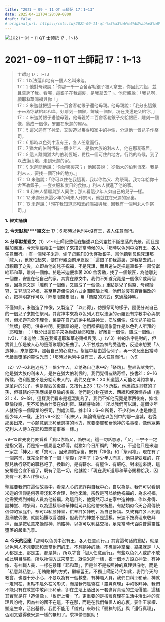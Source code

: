 ```yaml
---
title: "2021 – 09 – 11 QT 士師記 17：1~13"
date: 2025-04-12T04:28:09+0800
draft: false
# original_url: https://cmtc.tw/2021-09-11-qt-%e5%a3%ab%e5%b8%ab%e8%a8%98-17%ef%bc%9a113
---
```


![2021 – 09 – 11 QT 士師記 17：1~13](/images/qt.jpg   "2021 – 09 – 11 QT 士師記 17：1~13")

# 2021 – 09 – 11 QT 士師記 17：1~13

> 士師記 17：1~13  
> 17：1 以法蓮山地有一個人名叫米迦。  
> 17：2 他對母親說：「你那一千一百舍客勒銀子被人拿去，你因此咒詛，並且告訴了我。看哪，這銀子在我這裏，是我拿去了」。他母親說：「我兒啊，願耶和華賜福與你！」  
> 17：3 米迦就把這一千一百舍客勒銀子還他母親。他母親說：「我分出這銀子來為你獻給耶和華，好雕刻一個像，鑄成一個像。現在我還是交給你。」  
> 17：4 米迦將銀子還他母親，他母親將二百舍客勒銀子交給銀匠，雕刻一個像，鑄成一個像，安置在米迦的屋內。  
> 17：5 這米迦有了神堂，又製造以弗得和家中的神像，分派他一個兒子作祭司。  
> 17：6 那時以色列中沒有王，各人任意而行。  
> 17：7 猶大的伯利恆有一個少年人，是猶大族的利未人，他在那裏寄居。  
> 17：8 這人離開猶大的伯利恆城，要找一個可住的地方。行路的時候，到了以法蓮山地，走到米迦的家。  
> 17：9 米迦問他說：「你從哪裏來？」他回答說：「從猶大的伯利恆來。我是利未人，要找一個可住的地方。」  
> 17：10 米迦說：「你可以住在我這裏，我以你為父、為祭司。我每年給你十舍客勒銀子，一套衣服和度日的食物。」利未人就進了他的家。  
> 17：11 利未人情願與那人同住；那人看這少年人如自己的兒子一樣。  
> 17：12 米迦分派這少年的利未人作祭司，他就住在米迦的家裏。  
> 17：13 米迦說：「現在我知道耶和華必賜福與我，因我有一個利未人作祭司。」

**1.** **經文誦讀**

**2. 今天默想****經文**士 17：6 那時以色列中沒有王，各人任意而行。

**3. 分享默想經文**（1）v1~6士師記整個在描述以色列靈性不斷墮落的光景，而且是越加嚴重。今天聖經藉由一個例子來描述當時候的人「那時以色列中沒有王，各人任意而行。」有一個兒子米迦，偷了母親1100舍客勒銀子，當他聽到母親咒詛那「賊人」，他就怕起來，便在母親面前承認說：「這銀子在我這裏，是我拿去的。」母親聽了之後，立即為他的兒子祝福，不是咒詛，而且還決定把這筆銀子一部份獻給耶和華，雕刻一個像。於是米迦便拿著 200 舍客勒，找了一個銀匠，為他雕刻一個像，安置在他自己的家。其實在原文中，我們不知道究竟是一個像抑或兩個像，因為原文是「雕刻了一個像，又鑄成了一個像。」重點是兒子偷竊、母親縱容，又咒詛又祝福，甚至用造偶像的方式企圖矇騙上帝。他們並沒有真實悔改的心，把神明當作可以「睜隻眼閉隻眼」，用「賄賂的方式」來通融神明。

不僅如此，米迦造了神像，又製造了「以弗得」，仿照祭司的樣子，隨便分派自己的一個兒子來擔任祭司。其實神本來為以色列人在以法蓮的示羅設有宗教中心與祭司，但米迦完全不理會，偏要在自己的家中私設神堂，安放偶像，任命兒子擔任「無牌」祭司，供奉神明。更離譜的是，他們都把這偶像當作是以色列人所拜的「耶和華」 ：「我分出這銀子來為你獻給耶和華，好雕刻一個像，鑄成一個像。」（v3）、「米迦說：現在我知道耶和華必賜福與我…」（v13）神的名字是對的，但實質上卻是被人心的墮落敗壞給扭曲了。人不甘成為神的受造物，反過來想要「人造神」，來掌控神，照著自己的心意行。聖經中藉由這個例子，再一次反應出當時代嚴重墮落的靈性光景：「那時以色列中沒有王，各人任意而行。」（v6）

（2）v7~8米迦遇見了一個少年人，立他為自己家中的「祭司」。聖經告訴我們，他是猶大族的利未人，是住在猶大伯利恆的。我們覺得有點奇怪，按書21：9~16 所載，伯利恆並不是分給利未人的，我們又在18：30 知道這人可能名叫約拿單，是革舜的兒子，也是摩西的後裔，又按代上23：12~15 所載，他應該是哥轄的子孫，但哥轄的子孫應該是亞倫的後裔，他們是分封在猶大、西緬和便雅憫各族（書21：4、9~19），這樣我們看來是極混亂的了，我們不知他究竟是摩西後裔，抑或亞倫後裔，更不知他為什麼在伯利恆。蘇穎睿牧師：「所以我們可以說，這個少年人就好像一個專業的祭司，到處流蕩。據申18：6~8 所載，不少利未人也是像這個少年人一樣，正如 v6~8說：「利未人，無論寄居在以色列中的那一座城，若從那裏出來，一心願意到耶和華選擇的地方，就要奉耶和華他神的名事奉，像他眾弟兄利未人侍立在耶和華面前事奉一樣。」

v9~13首先我們要看看「我以你為父，為祭司」這一句話意思，「父」一字不一定是指父親，而是指一個屬靈之師傅，就猶如今日所稱的「神父」，不過他只是米迦一家之「神父」和「祭司」，因米迦的家裏，既有「神像」和「祭司袍」，現在有了一個祭司，就完全符合了一個「聖殿」所需了！對少年人而言，他只是受雇的，在那兒執行祭司的職務吧了。換取的，是有薪水、有屋住、有飯吃。對米迦來說，這安排是合宜不過了，既有了這一切，他就說：「現在我知道耶和華必賜福給我，因我有一利未人作祭司。」

聖經要我們在這個故事中，看見人心的詭詐與自我中心，自以為是。我們可以看到米迦的信仰是何等膚淺和不合理，對他來說，宗教是可以給他祝福的，為求祝福，他需要找到神職人員為他祈福。為這目的，他竟然可以在家中造神像、作以弗得、設神堂、聘祭司，以為這樣耶和華神就可以給他帶來祝福。有點類似今天台灣傳統信仰的家庭中，都可以私設神堂，供奉許多神明，為自己祈福。又或有許多人到處蓋廟放偶像，就開始賺取香油錢，但我們的神並不是這樣。米迦不按真理來敬拜神，而是按私意來操縱神、賄賂神，以為可以利益交換，足見當時代百姓普遍靈性墮落的嚴重光景。

**4. 今天的回應**「那時以色列中沒有王，各人任意而行。」其實這句話的重點，就是以色列人不想要耶和華當他們的王，不想聽神的話，不想讓神掌權，結果就是「人人都是王、都是主、都是神」，所以才會「個人任意而行」。有些以色列人或許不敢如此明目張膽，所以換個方式來當王，就像米迦一樣，找一個地方設立神堂，有神像、有神職人員，一樣在祭拜「耶和華」，但是並不是按照神的真理與吩咐，而是「私意與私慾」，用賄賂神的方式，繼續當王。不獨士師記時代如此，我們今天的教會，也要十分小心，不是以為有一個教堂、有神職人員，我們口稱耶和華，神就一定同在。重點不是外在的形式，而是我們是否在「靈與真理」中的敬拜神。我們不能只有在教堂中敬拜耶和華，卻在生活上活出另一套違背真理的生活價值，這樣其實就是在「造偶像」、「敷衍上帝」了。更重要的是按著真理在生活中活出神的真理與吩咐，因為神的國不在這，不在那，而是在我們每個人的心裏，要作王掌權、塑造生命，活出基督。我們不能用「儀式」來取代「聽神的話」與「遵行真理」，否則又變得像米迦一樣的無知了。求神憐憫幫助！